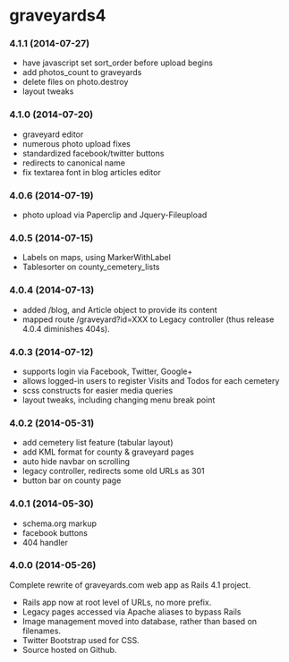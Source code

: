 
graveyards4
===========

### 4.1.1 (2014-07-27)

- have javascript set sort_order before upload begins
- add photos_count to graveyards
- delete files on photo.destroy
- layout tweaks

### 4.1.0 (2014-07-20)

- graveyard editor
- numerous photo upload fixes
- standardized facebook/twitter buttons
- redirects to canonical name
- fix textarea font in blog articles editor

### 4.0.6 (2014-07-19)

- photo upload via Paperclip and Jquery-Fileupload

### 4.0.5 (2014-07-15)

- Labels on maps, using MarkerWithLabel
- Tablesorter on county_cemetery_lists

### 4.0.4 (2014-07-13)

- added /blog, and Article object to provide its content
- mapped route /graveyard?id=XXX to Legacy controller (thus release 4.0.4 diminishes 404s).

### 4.0.3 (2014-07-12)

- supports login via Facebook, Twitter, Google+
- allows logged-in users to register Visits and Todos for each cemetery
- scss constructs for easier media queries
- layout tweaks, including changing menu break point

### 4.0.2 (2014-05-31)

- add cemetery list feature (tabular layout)
- add KML format for county & graveyard pages
- auto hide navbar on scrolling
- legacy controller, redirects some old URLs as 301
- button bar on county page

### 4.0.1 (2014-05-30)

- schema.org markup
- facebook buttons
- 404 handler 

### 4.0.0 (2014-05-26)

Complete rewrite of graveyards.com web app as Rails 4.1 project.

- Rails app now at root level of URLs, no more prefix.
- Legacy pages accessed via Apache aliases to bypass Rails
- Image management moved into database, rather than based on filenames.
- Twitter Bootstrap used for CSS.
- Source hosted on Github.

